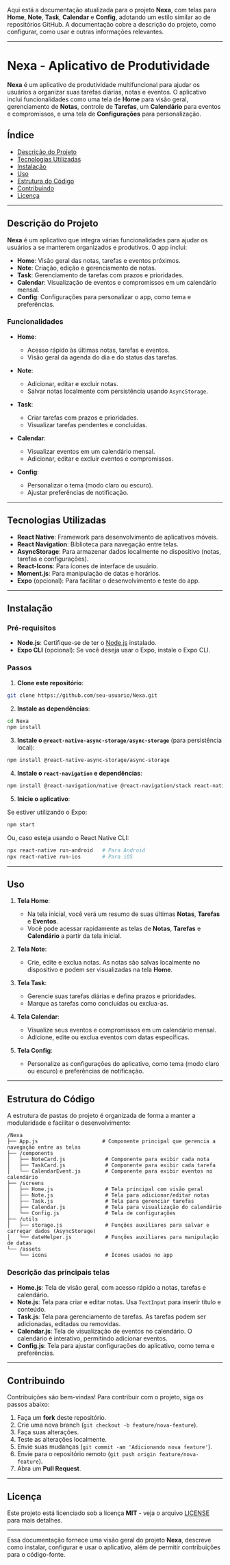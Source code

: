 Aqui está a documentação atualizada para o projeto **Nexa**, com telas para **Home**, **Note**, **Task**, **Calendar** e **Config**, adotando um estilo similar ao de repositórios GitHub. A documentação cobre a descrição do projeto, como configurar, como usar e outras informações relevantes.

---

# Nexa - Aplicativo de Produtividade

**Nexa** é um aplicativo de produtividade multifuncional para ajudar os usuários a organizar suas tarefas diárias, notas e eventos. O aplicativo inclui funcionalidades como uma tela de **Home** para visão geral, gerenciamento de **Notas**, controle de **Tarefas**, um **Calendário** para eventos e compromissos, e uma tela de **Configurações** para personalização.

## Índice

- [Descrição do Projeto](#descrição-do-projeto)
- [Tecnologias Utilizadas](#tecnologias-utilizadas)
- [Instalação](#instalação)
- [Uso](#uso)
- [Estrutura do Código](#estrutura-do-código)
- [Contribuindo](#contribuindo)
- [Licença](#licença)

---

## Descrição do Projeto

**Nexa** é um aplicativo que integra várias funcionalidades para ajudar os usuários a se manterem organizados e produtivos. O app inclui:

- **Home**: Visão geral das notas, tarefas e eventos próximos.
- **Note**: Criação, edição e gerenciamento de notas.
- **Task**: Gerenciamento de tarefas com prazos e prioridades.
- **Calendar**: Visualização de eventos e compromissos em um calendário mensal.
- **Config**: Configurações para personalizar o app, como tema e preferências.

### Funcionalidades

- **Home**:
  - Acesso rápido às últimas notas, tarefas e eventos.
  - Visão geral da agenda do dia e do status das tarefas.
  
- **Note**:
  - Adicionar, editar e excluir notas.
  - Salvar notas localmente com persistência usando `AsyncStorage`.
  
- **Task**:
  - Criar tarefas com prazos e prioridades.
  - Visualizar tarefas pendentes e concluídas.
  
- **Calendar**:
  - Visualizar eventos em um calendário mensal.
  - Adicionar, editar e excluir eventos e compromissos.
  
- **Config**:
  - Personalizar o tema (modo claro ou escuro).
  - Ajustar preferências de notificação.

---

## Tecnologias Utilizadas

- **React Native**: Framework para desenvolvimento de aplicativos móveis.
- **React Navigation**: Biblioteca para navegação entre telas.
- **AsyncStorage**: Para armazenar dados localmente no dispositivo (notas, tarefas e configurações).
- **React-Icons**: Para ícones de interface de usuário.
- **Moment.js**: Para manipulação de datas e horários.
- **Expo** (opcional): Para facilitar o desenvolvimento e teste do app.

---

## Instalação

### Pré-requisitos

- **Node.js**: Certifique-se de ter o [Node.js](https://nodejs.org/) instalado.
- **Expo CLI** (opcional): Se você deseja usar o Expo, instale o Expo CLI.

### Passos

1. **Clone este repositório**:

```bash
git clone https://github.com/seu-usuario/Nexa.git
```

2. **Instale as dependências**:

```bash
cd Nexa
npm install
```

3. **Instale o `@react-native-async-storage/async-storage`** (para persistência local):

```bash
npm install @react-native-async-storage/async-storage
```

4. **Instale o `react-navigation` e dependências**:

```bash
npm install @react-navigation/native @react-navigation/stack react-native-screens react-native-safe-area-context
```

5. **Inicie o aplicativo**:

Se estiver utilizando o Expo:

```bash
npm start
```

Ou, caso esteja usando o React Native CLI:

```bash
npx react-native run-android   # Para Android
npx react-native run-ios       # Para iOS
```

---

## Uso

1. **Tela Home**:
   - Na tela inicial, você verá um resumo de suas últimas **Notas**, **Tarefas** e **Eventos**.
   - Você pode acessar rapidamente as telas de **Notas**, **Tarefas** e **Calendário** a partir da tela inicial.

2. **Tela Note**:
   - Crie, edite e exclua notas. As notas são salvas localmente no dispositivo e podem ser visualizadas na tela **Home**.
   
3. **Tela Task**:
   - Gerencie suas tarefas diárias e defina prazos e prioridades.
   - Marque as tarefas como concluídas ou exclua-as.

4. **Tela Calendar**:
   - Visualize seus eventos e compromissos em um calendário mensal.
   - Adicione, edite ou exclua eventos com datas específicas.

5. **Tela Config**:
   - Personalize as configurações do aplicativo, como tema (modo claro ou escuro) e preferências de notificação.

---

## Estrutura do Código

A estrutura de pastas do projeto é organizada de forma a manter a modularidade e facilitar o desenvolvimento:

```
/Nexa
├── App.js                     # Componente principal que gerencia a navegação entre as telas
├── /components
│   ├── NoteCard.js             # Componente para exibir cada nota
│   ├── TaskCard.js             # Componente para exibir cada tarefa
│   └── CalendarEvent.js        # Componente para exibir eventos no calendário
├── /screens
│   ├── Home.js                 # Tela principal com visão geral
│   ├── Note.js                 # Tela para adicionar/editar notas
│   ├── Task.js                 # Tela para gerenciar tarefas
│   ├── Calendar.js             # Tela para visualização do calendário
│   └── Config.js               # Tela de configurações
├── /utils
│   ├── storage.js              # Funções auxiliares para salvar e carregar dados (AsyncStorage)
│   └── dateHelper.js           # Funções auxiliares para manipulação de datas
└── /assets
    └── icons                   # Ícones usados no app
```

### Descrição das principais telas

- **Home.js**: Tela de visão geral, com acesso rápido a notas, tarefas e calendário.
- **Note.js**: Tela para criar e editar notas. Usa `TextInput` para inserir título e conteúdo.
- **Task.js**: Tela para gerenciamento de tarefas. As tarefas podem ser adicionadas, editadas ou removidas.
- **Calendar.js**: Tela de visualização de eventos no calendário. O calendário é interativo, permitindo adicionar eventos.
- **Config.js**: Tela para ajustar configurações do aplicativo, como tema e preferências.

---

## Contribuindo

Contribuições são bem-vindas! Para contribuir com o projeto, siga os passos abaixo:

1. Faça um **fork** deste repositório.
2. Crie uma nova branch (`git checkout -b feature/nova-feature`).
3. Faça suas alterações.
4. Teste as alterações localmente.
5. Envie suas mudanças (`git commit -am 'Adicionando nova feature'`).
6. Envie para o repositório remoto (`git push origin feature/nova-feature`).
7. Abra um **Pull Request**.

---

## Licença

Este projeto está licenciado sob a licença **MIT** - veja o arquivo [LICENSE](LICENSE) para mais detalhes.

---

Essa documentação fornece uma visão geral do projeto **Nexa**, descreve como instalar, configurar e usar o aplicativo, além de permitir contribuições para o código-fonte.
